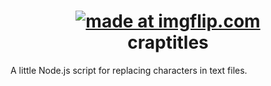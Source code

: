 
<h1 align="center">
  <a href="https://imgflip.com/i/2mfgn2"><img src="https://i.imgflip.com/2mfgn2.jpg" title="made at imgflip.com"/></a>
  <br>
  craptitles
</h1>
A little Node.js script for replacing characters in text files.
